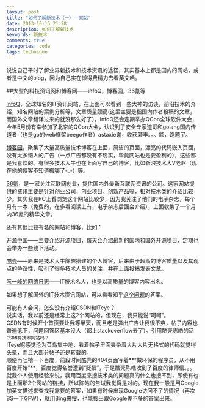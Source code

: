 ```yaml
---
layout: post
title: "如何了解新技术（一）——网站"
date: 2013-10-15 21:28
description: 如何了解新技术
keywords: 新技术
comments: true
categories: code
tags: technique
---
```

  
说说自己平时了解业界新技术和技术资讯的途径，其实基本上都是国内的网站，或者是中文的blog，因为自己实在懒得费精力去看英文哈。  
<!--more -->
  
##大型的科技资讯网和博客网——infoQ，博客园，36氪等  
  
[InfoQ][url1]，全球知名的IT资讯网站，在上面可以看到一些大神的访谈，前沿技术的介绍，知名网站的案例分析等，文章质量颇高(这里主要是指国内作者投稿的文章，而国外文章翻译过来的就没那么好了）。InfoQ还会定期举办QCon全球软件大会，今年5月份有幸参加了北京的QCon大会，认识到了安全专家道哥和golang国内传道者（也是go的web框架beego作者）astaxie谢，收获颇丰。。。额，跑题了。  
  
[博客园][url2]，聚集了大量高质量技术博客在上面，简洁的页面，漂亮的代码嵌入页面，没有太多恼人的广告（一点广告都没有不现实，毕竟网站也是要盈利的），这些都是我喜欢的。有很多技术大牛也在上面写自己的博客，比如新浪技术大V老赵（现在他的博客不知道搬哪了-_-）等。  
  
[36氪][url3]，是一家关注互联网创业，提供国内外最新互联网资讯的公司。这家网站提供的资讯主要是针对创业公司，创业项目，创新产品等，相对技术类的介绍比较少。其实我在PC上看浏览这个网站比较少，因为我关注了他们的电子杂志，每个月有一本（免费的，在多看阅读上有，电子杂志后面会介绍），上面收集了一个月内36氪的精华文章。  
    
还有其他比较有名的网站和博客，比如：  
  
[开源中国][url6]——主要介绍开源项目，每天会介绍最新的国内和国外开源项目，定期也会举办一些线下活动。  

[酷壳][url4]——原来是技术大牛陈皓搭建的个人博客，后来由于超高的博客质量以及其观点的争议性，吸引了很多技术人员的关注，并在上面投稿发表文章。  
  
[阮一峰的网络日志][url5]——IT技术名人，也是以高质量的博客内容出名。  
  
如果想了解国外的IT技术资讯网站，可以看看知乎[这个问题][url7]的答案。  
  
可能有人会问，怎么没有介绍CSDN和ITeye？  
说实话，我以前还是经常上这2个网站的，但现在，我只能说“呵呵”。  
CSDN有时候开个首页要让我等半天，而且老是弹出广告让我很不爽，帖子内容也普遍低下，问题回答区基本没人（都上stackoverflow去了）。引用酷壳陈皓的话`CSDN算技术网站吗？`  
ITeye呢感觉沦为菜鸟集中地，看着帖子里面夹杂着大片大片无格式的代码就觉得头晕，而且大部分帖子还是转载的。  
顺便再吐槽一下百度，前段时间酷壳的404页面写着**“做环保的程序员，从不用百度开始”**，百度觉得名誉遭到“贬损”，于是酷壳陈皓收到了百度的律师信。。。就我个人使用经验来说，我用百度来搜技术类的问题真的什么也搜不到，即使有也是上面那2个网站的链接，所以陈皓的告诫我觉得是对的。现在我一般是用Google加英文描述来查找我需要的答案，如果有时候出现Google访问不了的情况（再次BS一下GFW），就用Bing来搜，也能搜出跟Google差不多的答案出来。  

[url1]: http://www.infoq.com/cn
[url2]: http://www.cnblogs.com
[url3]: http://www.36kr.com
[url4]: http://coolshell.cn
[url5]: http://www.ruanyifeng.com/blog
[url6]: http://www.oschina.net
[url7]: http://www.zhihu.com/question/19557033  